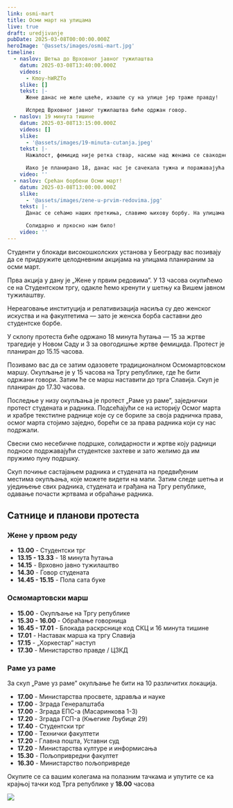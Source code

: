 ```yaml
---
link: osmi-mart
title: Осми март на улицама
live: true
draft: uredjivanje
pubDate: 2025-03-08T00:00:00.000Z
heroImage: '@assets/images/osmi-mart.jpg'
timeline:
  - naslov: Шетња до Врховног јавног тужилаштва
    datum: 2025-03-08T13:40:00.000Z
    videos:
      - Kmoy-hWRZTo
    slike: []
    tekst: |-
      Жене данас не желе цвеће, изашле су на улице јер траже правду!

      Испред Врховног јавног тужилаштва биће одржан говор.
  - naslov: 19 минута тишине
    datum: 2025-03-08T13:15:00.000Z
    videos: []
    slike:
      - '@assets/images/19-minuta-cutanja.jpeg'
    tekst: |-
      Нажалост, фемицид није ретка ствар, насиље над женама се свакодневно дешава и зато данас, поред 15 минута ћутања почасти настрадалима у несрећи у Новом Саду, ћутаћемо још 4 минута за овогодишње жртве фемицида.

      Иако је планирано 18, данас нас је сачекала тужна и поражавајућа вест да се догодио још један фемицид.
    video: ''
  - naslov: Срећан борбени Осми март!
    datum: 2025-03-08T13:00:00.000Z
    slike:
      - '@assets/images/zene-u-prvim-redovima.jpg'
    tekst: |-
      Данас се сећамо наших преткиња, славимо њихову борбу. На улицама стојимо заједно, студенткиње и студенти, раднице и радници, грађанке и грађани.

      Солидарно и пркосно нам било!
    video: ''
---
```

Студенти у блокади високошколских установа у Београду вас позивају да се придружите целодневним акцијама на улицама планираним за осми март.

Прва акција у дану је „Жене у првим редовима”. У 13 часова окупићемо се на Студентском тргу, одакле ћемо кренути у шетњу ка Вишем јавном тужилаштву.

Нереаговање институција и релативизација насиља су део женског искуства и на факултетима — зато је женска борба саставни део студентске борбе.

У склопу протеста биће одржано 18 минута ћутања — 15 за жртве трагедије у Новом Саду и 3 за овогодишње жртве фемицида. Протест је планиран до 15.15 часова.

Позивамо вас да се затим одазовете традиционалном Осмомартовском маршу. Окупљање је у 15 часова на Тргу републике, где ће бити одржани говори. Затим ће се марш наставити до трга Славија. Скуп је планиран до 17.30 часова.

Последње у низу окупљања је протест „Раме уз раме”, заједнички протест студената и радника. Подсећајући се на историју Осмог марта и храбре текстилне раднице које су се бориле за своја радничка права, осмог марта стојимо заједно, борећи се за права радника који су нас подржали.

Свесни смо несебичне подршке, солидарности и жртве коју радници подносе подржавајући студентске захтеве и зато желимо да им пружимо пуну подршку.

Скуп почиње састајањем радника и студената на предвиђеним местима окупљања, које можете видети на мапи. Затим следе шетња и уједињење свих радника, студената и грађана на Тргу републике, одавање почасти жртвама и обраћање радника.

## Сатнице и планови протеста

### Жене у првом реду

- **13.00** - Студентски трг
- **13.15 - 13.33** - 18 минута ћутања
- **14.15** - Врховно јавно тужилаштво
- **14.30** - Говор студената
- **14.45 - 15.15** - Пола сата буке

### Осмомартовски марш

- **15.00** - Окупљање на Тргу републике
- **15.30 - 16.00** - Обраћање говорница
- **16.45 - 17.01** - Блокада раскрснице код СКЦ и 16 минута тишине
- **17.01** - Наставак марша ка тргу Славија
- **17.15** - „Хоркестар” наступ
- **17.30** - Министарство правде / ЦЗКД

### Раме уз раме

За скуп „Раме уз раме” окупљање ће бити на 10 различитих локација.

- **17.00** - Министарства просвете, здравља и науке
- **17.00** - Зграда Генералштаба 
- **17.00** - Зграда ЕПС-a (Масаринкова 1-3)
- **17.20** - Зграда ГСП-a (Књегике Љубице 29)
- **17.40** - Студентски трг
- **17.00** - Технички факултети
- **17.20** - Главна пошта, Уставни суд
- **17.20** - Министарства културе и информисања
- **15.30** - Пољопривредни факултет
- **16.30** - Министарство пољопривреде

Окупите се са вашим колегама на полазним тачкама и упутите се ка крајњој тачки код Трга републике у **18.00** часова

![](@assets/images/rame-uz-rame-mapa.jpg)

